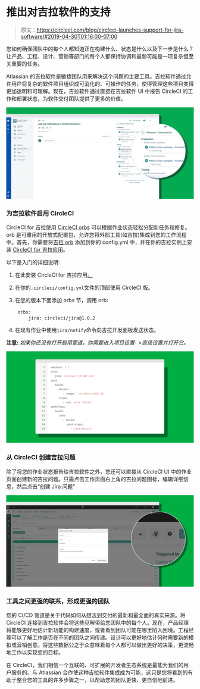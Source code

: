 # 推出对吉拉软件的支持

> 原文：<https://circleci.com/blog/circleci-launches-support-for-jira-software/#2019-04-30T01:16:00-07:00>

您如何确保团队中的每个人都知道正在构建什么、状态是什么以及下一步是什么？让产品、工程、设计、营销等部门的每个人都保持协调和最新可能是一项复杂但至关重要的任务。

Atlassian 的吉拉软件是敏捷团队用来解决这个问题的主要工具。吉拉软件通过允许用户将复杂的软件项目组织成可消化的、可操作的任务，使得管理这些项目变得更加透明和可理解。现在，吉拉软件通过直接在吉拉软件 UI 中报告 CircleCI 的工作和部署状态，为软件交付团队提供了更多的价值。

![Jira_UI.png](img/c5dca6ef7c27d4418a883366eb9a6b50.png)

### 为吉拉软件启用 CircleCI

CircleCI for 吉拉使用 [CircleCI orbs](https://circleci.com/orbs/) 可以根据作业状态轻松分配新任务和修复。orb 是可重用的开放式配置包，允许您将外部工具(如吉拉)集成到您的工作流程中。首先，你需要将[吉拉 orb](https://circleci.com/developer/orbs/orb/circleci/jira) 添加到你的 config.yml 中，并在你的吉拉实例上安装 [CircleCI for 吉拉应用](https://marketplace.atlassian.com/apps/1215946/circleci-for-jira?hosting=cloud&tab=overview)。

以下是入门的详细说明:

1.  在此安装 CircleCI for 吉拉应用[。](https://marketplace.atlassian.com/apps/1215946/circleci-for-jira?hosting=cloud&tab=overview)
2.  在你的`.circleci/config.yml`文件的顶部使用 CircleCI 版。
3.  在您的版本下面添加 orbs 节，调用 orb:

    ```
     orbs:
         jira: circleci/jira@1.0.2 
    ```

4.  在现有作业中使用`jira/notify`命令向吉拉开发面板发送状态。

**注意:** *如果你还没有打开启用管道，你需要进入项目设置- >高级设置并打开它。*

![Jira_orb.png](img/511e994c0f81013cb9981bb812c7a114.png)

### 从 CircleCI 创建吉拉问题

除了将您的作业状态报告给吉拉软件之外，您还可以直接从 CircleCI UI 中的作业页面创建新的吉拉问题。只需点击工作页面右上角的吉拉问题图标，编辑详细信息，然后点击“创建 Jira 问题”

![Create_IssueJira.jpg](img/4a41c931adee4df1e22eb4383a8d29a3.png)

### 工具之间更强的联系，形成更强的团队

您的 CI/CD 管道是关于代码如何从想法到交付的最新和最全面的真实来源。将 CircleCI 连接到吉拉软件会将这些见解带给您团队中的每个人。现在，产品经理将能够更好地估计新功能的构建速度，或者看到团队可能在哪里陷入困境。工程经理可以了解工作是否在不同的团队之间传递。设计可以更好地估计何时需要新的模拟或营销创意。将这些数据公之于众意味着每个人都可以做出更好的决策，更流畅地工作以实现您的目标。

在 CircleCI，我们相信一个互联的、可扩展的开发者生态系统是最能为我们的用户服务的。与 Atlassian 合作使这种吉拉软件集成成为可能，这只是您将看到的有助于整合您的工具的许多步骤之一，以帮助您的团队更快、更自信地前进。